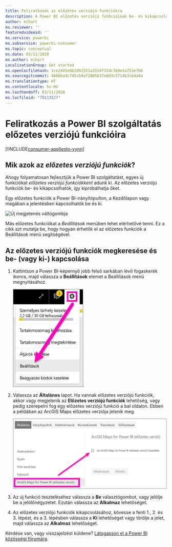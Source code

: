 ```yaml
---
title: Feliratkozás az előzetes verziójú funkciókra
description: A Power BI előzetes verziójú funkcióinak be- és kikapcsolása
author: mihart
ms.reviewer: ''
featuredvideoid: ''
ms.service: powerbi
ms.subservice: powerbi-consumer
ms.topic: conceptual
ms.date: 03/11/2020
ms.author: mihart
LocalizationGroup: Get started
ms.openlocfilehash: 1ce2445e0b2d92551a5554f32dc3b9e2a751e7b6
ms.sourcegitcommit: 480bba9c745cb9af2005637e693c5714b3c64a8a
ms.translationtype: HT
ms.contentlocale: hu-HU
ms.lasthandoff: 03/11/2020
ms.locfileid: "79113527"
---
```

# <a name="opt-in-for-power-bi-service-preview-features"></a>Feliratkozás a Power BI szolgáltatás előzetes verziójú funkcióira

[!INCLUDE[consumer-appliesto-yynn](../includes/consumer-appliesto-yynn.md)]

## <a name="what-are-preview-features"></a>Mik azok az *előzetes verziójú funkciók*?
Ahogy folyamatosan fejlesztjük a Power BI szolgáltatást, egyes új funkciókat *előzetes verziójú funkciókként* adunk ki. Az előzetes verziójú funkciók be- és kikapcsolhatók, így kipróbálhatja őket.

Egy előzetes funkciók a Power BI-irányítópulton, a Kezdőlapon vagy magában a jelentésben kapcsolhatók be és ki.

   ![Új megjelenés váltógombja](./media/end-user-preview-features/power-bi-toggle.png)

Más előzetes funkciókat a *Beállítások* menüben lehet elérhetővé tenni. Ez a cikk azt mutatja be, hogy hogyan érhetők el az előzetes funkciók a Beállítások menü segítségével.

## <a name="find-previews-and-turn-them-on-and-off"></a>Az előzetes verziójú funkciók megkeresése és be- (vagy ki-) kapcsolása
1. Kattintson a Power BI-képernyő jobb felső sarkában lévő fogaskerék ikonra, majd válassza a **Beállítások** elemet a Beállítások menü megnyitásához.
   
   ![Beállítások menü](./media/end-user-preview-features/power-bi-settings.png).
2. Válassza az **Általános** lapot. Ha vannak előzetes verziójú funkciók, akkor vagy megjelenik az **Előzetes verziójú funkciók** lehetőség, vagy pedig szerepelni fog egy előzetes verziójú funkció a bal oldalon.  Ebben a példában az ArcGIS Maps előzetes verziója jelenik meg. 
   
   ![Általános lap](./media/end-user-preview-features/power-bi-preview-esri.png)
3. Az új funkció teszteléséhez válassza a **Be** választógombot, vagy jelölje be a jelölőnégyzetet. Ezután válassza az **Alkalmaz** lehetőséget.
4. Az előzetes verziójú funkciók kikapcsolásához, kövesse a fenti 1., 2. és 3. lépést, és a 3. lépésben válassza a **Ki** lehetőséget vagy törölje a jelet, majd válassza az **Alkalmaz** lehetőséget.


Kérdése van, vagy visszajelzést küldene? [Látogasson el a Power BI közösségi fórumára](https://community.powerbi.com/t5/Navigation-Preview-Forum/bd-p/NavigationPreview).

